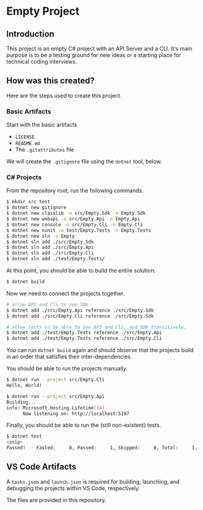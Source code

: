 # Empty Project

## Introduction

This project is an empty C# project with an API Server and a CLI.
It's main purpose is to be a testing ground for new ideas
or a starting place for technical coding interviews.

## How was this created?

Here are the steps used to create this project.

### Basic Artifacts

Start with the basic artifacts

- `LICENSE`
- `README.md`
- The `.gitattributes` file

We will create the `.gitignore` file using the `dotnet` tool, below.

### C# Projects

From the repository root, run the following commands.

```sh
$ mkdir src test
$ dotnet new gitignore
$ dotnet new classlib -o src/Empty.Sdk -n Empty.Sdk
$ dotnet new webapi -o src/Empty.Api -n Empty.Api
$ dotnet new console -o src/Empty.Cli -n Empty.Cli
$ dotnet new nunit -o test/Empty.Tests -n Empty.Tests
$ dotnet new sln -n Empty
$ dotnet sln add ./src/Empty.Sdk
$ dotnet sln add ./src/Empty.Api
$ dotnet sln add ./src/Empty.Cli
$ dotnet sln add ./test/Empty.Tests/
```

At this point, you should be able to build the entire solution:

```sh
$ dotnet build
```

Now we need to connect the projects together.

```sh
# allow API and Cli to see SDK
$ dotnet add ./src/Empty.Api reference ./src/Empty.Sdk
$ dotnet add ./src/Empty.Cli reference ./src/Empty.Sdk

# allow tests to be able to see API and Cli, and SDK transitively.
$ dotnet add ./test/Empty.Tests reference ./src/Empty.Api
$ dotnet add ./test/Empty.Tests reference ./src/Empty.Cli
```

You can run `dotnet build` again and should observe that the projects
build in an order that satisfies their inter-dependencies.

You should be able to run the projects manually.

```sh
$ dotnet run --project src/Empty.Cli 
Hello, World!

$ dotnet run --project src/Empty.Api
Building...
info: Microsoft.Hosting.Lifetime[14]
      Now listening on: http://localhost:5197
```

Finally, you should be able to run the (still non-existent) tests.

```sh
$ dotnet test
<snip>
Passed!  - Failed:     0, Passed:     1, Skipped:     0, Total:     1, Duration: 24 ms - Empty.Tests.dll (net8.0)
```

## VS Code Artifacts

A `tasks.json` and `launch.json` is required for
building,
launching,
and debugging
the projects within VS Code, respectively.

The files are provided in this repository.
